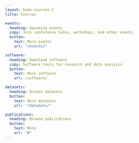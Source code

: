 ```yaml
---
layout: home-courses-2
title: Courses

events:
  heading: Upcoming events
  copy: Join conference talks, workshops, and other events.
  button:
    text: More events
    url: "/events/"

software:
  heading: Download software
  copy: Software tools for research and data analysis.
  button:
    text: More software
    url: /software/

datasets:
  heading: Browse datasets
  button:
    text: More datasets
    url: "/datasets/"

publications:
  heading: Browse publications
  button:
    text: More
    url: "#"
---
```


